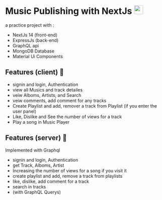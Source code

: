 # Music Publishing with NextJs <img width="28px" src="https://bestofjs.org/logos/nextjs.dark.svg" />

a practice project with :
- NextJs 14 (front-end)
- ExpressJs (back-end)
- GraphQL api
- MongoDB Database
- Material Ui Components

## Features (client) 🚀
- signin and login, Authentication
- view all Musics and track detailes
- veiw Alboms, Artists, and Search
- veiw comments, add comment for any tracks
- Create Playlist and add, remover a track from Playlist (if you enter the user panel)
- Like, Dislike and See the number of views for a track
- Play a song in Music Player
  
## Features (server) 🚀
Implemented with Graphql
- signin and login, Authentication
- get Track, Alboms, Artist
- Increasing the number of views for a song if you visit it
- create playlist and add, remove a track from playlists
- like, dislike, add comment for a track
- search in tracks
- (with GraphQL Querys)
